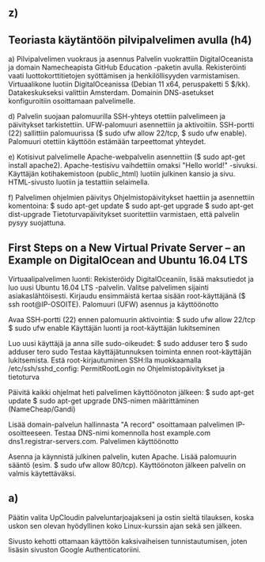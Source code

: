 ## z)
## Teoriasta käytäntöön pilvipalvelimen avulla (h4)
a) Pilvipalvelimen vuokraus ja asennus
Palvelin vuokrattiin DigitalOceanista ja domain Namecheapista GitHub Education -paketin avulla.
Rekisteröinti vaati luottokorttitietojen syöttämisen ja henkilöllisyyden varmistamisen.
Virtuaalikone luotiin DigitalOceanissa (Debian 11 x64, peruspaketti 5 $/kk).
Datakeskukseksi valittiin Amsterdam.
Domainin DNS-asetukset konfiguroitiin osoittamaan palvelimelle.

d) Palvelin suojaan palomuurilla
SSH-yhteys otettiin palvelimeen ja päivitykset tarkistettiin.
UFW-palomuuri asennettiin ja aktivoitiin.
SSH-portti (22) sallittiin palomuurissa ($ sudo ufw allow 22/tcp, $ sudo ufw enable).
Palomuuri otettiin käyttöön estämään tarpeettomat yhteydet.

e) Kotisivut palvelimelle
Apache-webpalvelin asennettiin ($ sudo apt-get install apache2).
Apache-testisivu vaihdettiin omaksi "Hello world!" -sivuksi.
Käyttäjän kotihakemistoon (public_html) luotiin julkinen kansio ja sivu.
HTML-sivusto luotiin ja testattiin selaimella.

f) Palvelimen ohjelmien päivitys
Ohjelmistopäivitykset haettiin ja asennettiin komentoina:
$ sudo apt-get update
$ sudo apt-get upgrade
$ sudo apt-get dist-upgrade
Tietoturvapäivitykset suoritettiin varmistaen, että palvelin pysyy suojattuna.

## First Steps on a New Virtual Private Server – an Example on DigitalOcean and Ubuntu 16.04 LTS

Virtuaalipalvelimen luonti: Rekisteröidy DigitalOceaniin, lisää maksutiedot ja luo uusi Ubuntu 16.04 LTS -palvelin.
Valitse palvelimen sijainti asiakaslähtöisesti.
Kirjaudu ensimmäistä kertaa sisään root-käyttäjänä ($ ssh root@IP-OSOITE).
Palomuuri (UFW) asennus ja käyttöönotto

Avaa SSH-portti (22) ennen palomuurin aktivointia:
$ sudo ufw allow 22/tcp
$ sudo ufw enable
Käyttäjän luonti ja root-käyttäjän lukitseminen

Luo uusi käyttäjä ja anna sille sudo-oikeudet:
$ sudo adduser tero
$ sudo adduser tero sudo
Testaa käyttäjätunnuksen toiminta ennen root-käyttäjän lukitsemista.
Estä root-kirjautuminen SSH:lla muokkaamalla /etc/ssh/sshd_config:
PermitRootLogin no
Ohjelmistopäivitykset ja tietoturva

Päivitä kaikki ohjelmat heti palvelimen käyttöönoton jälkeen:
$ sudo apt-get update
$ sudo apt-get upgrade
DNS-nimen määrittäminen (NameCheap/Gandi)

Lisää domain-palvelun hallinnasta "A record" osoittamaan palvelimen IP-osoitteeseen.
Testaa DNS-nimi komennolla host example.com dns1.registrar-servers.com.
Palvelimen käyttöönotto

Asenna ja käynnistä julkinen palvelin, kuten Apache.
Lisää palomuurin sääntö (esim. $ sudo ufw allow 80/tcp).
Käyttöönoton jälkeen palvelin on valmis käytettäväksi.

## a)

Päätin valita UpCloudin palveluntarjoajakseni ja ostin sieltä tilauksen, koska uskon sen olevan hyödyllinen koko Linux-kurssin ajan sekä sen jälkeen. 

Sivusto kehotti ottamaan käyttöön kaksivaiheisen tunnistautumisen, joten lisäsin sivuston Google Authenticatoriini.

